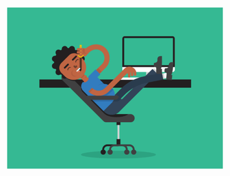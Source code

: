 [![Header](https://github.com/Nickita-Krizhanovskiy/Nickita-Krizhanovskiy/blob/main/assets/header.gif)]()
